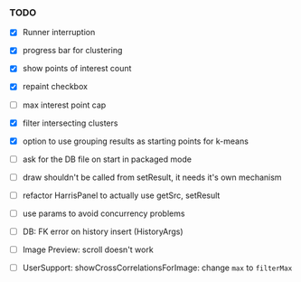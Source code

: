 ### TODO

- [x] Runner interruption
- [x] progress bar for clustering
- [x] show points of interest count
- [x] repaint checkbox

- [ ] max interest point cap
- [x] filter intersecting clusters
- [x] option to use grouping results as starting points for k-means
- [ ] ask for the DB file on start in packaged mode

- [ ] draw shouldn't be called from setResult, it needs it's own mechanism 
- [ ] refactor HarrisPanel to actually use getSrc, setResult
- [ ] use params to avoid concurrency problems

- [ ] DB: FK error on history insert (HistoryArgs)
- [ ] Image Preview: scroll doesn't work
- [ ] UserSupport: showCrossCorrelationsForImage: change `max` to `filterMax`